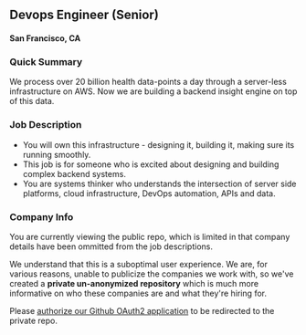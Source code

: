 ## Devops Engineer (Senior)
#### San Francisco, CA

### Quick Summary
We process over 20 billion health data-points a day through a server-less infrastructure on AWS. Now we are building a backend insight engine on top of this data.

### Job Description
+ You will own this infrastructure - designing it, building it, making sure its running smoothly.
+ This job is for someone who is excited about designing and building complex backend systems.
+ You are systems thinker who understands the intersection of server side platforms, cloud infrastructure, DevOps automation, APIs and data.


### Company Info
You are currently viewing the public repo, which is limited in that company details have been ommitted from the job descriptions.  
    
We understand that this is a suboptimal user experience.  We are, for various reasons, unable to publicize the companies we work with, so we've
created a **private un-anonymized repository** which is much more informative on who these companies are and what they're hiring for.  
    
Please [authorize our Github OAuth2 application](https://letsrockit.co/users/auth/github?job_id=u3bpcmu-devops-engineer-senior) to be redirected to the private repo.
